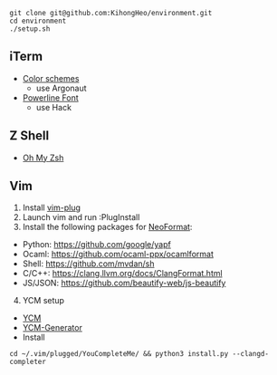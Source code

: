 ```
git clone git@github.com:KihongHeo/environment.git
cd environment
./setup.sh
```
## iTerm
- [Color schemes](https://github.com/mbadolato/iTerm2-Color-Schemes)
  * use Argonaut 
- [Powerline Font](https://github.com/powerline/fonts/)
  * use Hack

## Z Shell
- [Oh My Zsh](https://ohmyz.sh)

## Vim
1. Install [vim-plug](https://github.com/junegunn/vim-plug)
2. Launch vim and run :PlugInstall
3. Install the following packages for [NeoFormat](https://github.com/sbdchd/neoformat):
- Python: https://github.com/google/yapf
- Ocaml: https://github.com/ocaml-ppx/ocamlformat
- Shell: https://github.com/mvdan/sh
- C/C++: https://clang.llvm.org/docs/ClangFormat.html
- JS/JSON: https://github.com/beautify-web/js-beautify
4. YCM setup
- [YCM](https://github.com/ycm-core/YouCompleteMe)
- [YCM-Generator](https://github.com/rdnetto/YCM-Generator)
- Install
```
cd ~/.vim/plugged/YouCompleteMe/ && python3 install.py --clangd-completer
```
